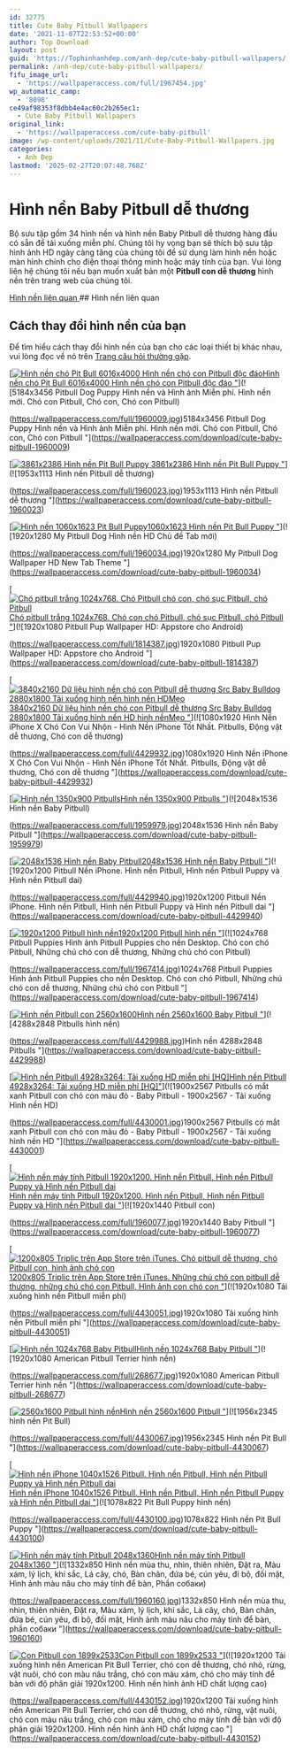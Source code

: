 ```yaml
---
id: 32775
title: Cute Baby Pitbull Wallpapers
date: '2021-11-07T22:53:52+00:00'
author: Top Download
layout: post
guid: 'https://Tophinhanhdep.com/anh-dep/cute-baby-pitbull-wallpapers/'
permalink: /anh-dep/cute-baby-pitbull-wallpapers/
fifu_image_url:
  - 'https://wallpaperaccess.com/full/1967454.jpg'
wp_automatic_camp:
  - '8098'
ce49af98353f8dbb4e4ac60c2b265ec1:
  - Cute Baby Pitbull Wallpapers
original_link:
  - 'https://wallpaperaccess.com/cute-baby-pitbull'
image: /wp-content/uploads/2021/11/Cute-Baby-Pitbull-Wallpapers.jpg
categories:
  - Ảnh Đẹp
lastmod: '2025-02-27T20:07:48.768Z'
---
```

# Hình nền Baby Pitbull dễ thương

Bộ sưu tập gồm 34 hình nền và hình nền Baby Pitbull dễ thương hàng đầu có sẵn để tải xuống miễn phí. Chúng tôi hy vọng bạn sẽ thích bộ sưu tập hình ảnh HD ngày càng tăng của chúng tôi để sử dụng làm hình nền hoặc màn hình chính cho điện thoại thông minh hoặc máy tính của bạn. Vui lòng liên hệ chúng tôi nếu bạn muốn xuất bản một **Pitbull con dễ thương** hình nền trên trang web của chúng tôi.

[Hình nền liên quan ](#related) ## Hình nền liên quan

## Cách thay đổi hình nền của bạn

Để tìm hiểu cách thay đổi hình nền của bạn cho các loại thiết bị khác nhau, vui lòng đọc về nó trên [Trang câu hỏi thường gặp](https://tophinhanhdep.com/faq/).

  
[[![Hình nền chó Pit Bull 6016x4000 Hình nền chó con Pitbull độc đáo](https://wallpaperaccess.com/full/1967454.jpg)Hình nền chó Pit Bull 6016x4000 Hình nền chó con Pitbull độc đáo "](https://wallpaperaccess.com/download/cute-baby-pitbull-1967454)](![5184x3456 Pitbull Dog Puppy Hình nền và Hình ảnh Miễn phí.  Hình nền mới.  Chó con Pitbull, Chó con, Chó con Pitbull)

(https://wallpaperaccess.com/full/1960009.jpg)5184x3456 Pitbull Dog Puppy Hình nền và Hình ảnh Miễn phí. Hình nền mới. Chó con Pitbull, Chó con, Chó con Pitbull "](https://wallpaperaccess.com/download/cute-baby-pitbull-1960009)

[[![3861x2386 Hình nền Pit Bull Puppy](https://wallpaperaccess.com/full/1959987.jpg) 3861x2386 Hình nền Pit Bull Puppy "](https://wallpaperaccess.com/download/cute-baby-pitbull-1959987)](![1953x1113 Hình nền Pitbull dễ thương)

(https://wallpaperaccess.com/full/1960023.jpg)1953x1113 Hình nền Pitbull dễ thương "](https://wallpaperaccess.com/download/cute-baby-pitbull-1960023)

[[![Hình nền 1060x1623 Pit Bull Puppy](https://wallpaperaccess.com/full/4429925.jpg)1060x1623 Hình nền Pit Bull Puppy "](https://wallpaperaccess.com/download/cute-baby-pitbull-4429925)](![1920x1280 My Pitbull Dog Hình nền HD Chủ đề Tab mới)

(https://wallpaperaccess.com/full/1960034.jpg)1920x1280 My Pitbull Dog Wallpaper HD New Tab Theme "](https://wallpaperaccess.com/download/cute-baby-pitbull-1960034)

[[![Chó pitbull trắng 1024x768.  Chó Pitbull chó con, chó sục Pitbull, chó Pitbull](https://wallpaperaccess.com/full/4429927.jpg)Chó pitbull trắng 1024x768. Chó con chó Pitbull, chó sục Pitbull, chó Pitbull "](https://wallpaperaccess.com/download/cute-baby-pitbull-4429927)](![1920x1080 Pitbull Pup Wallpaper HD: Appstore cho Android)

(https://wallpaperaccess.com/full/1814387.jpg)1920x1080 Pitbull Pup Wallpaper HD: Appstore cho Android "](https://wallpaperaccess.com/download/cute-baby-pitbull-1814387)

[[![3840x2160 Dữ liệu hình nền chó con Pitbull dễ thương Src Baby Bulldog 2880x1800 Tải xuống hình nền hình nền HDMẹo](https://wallpaperaccess.com/full/3739101.jpg)3840x2160 Dữ liệu hình nền chó con Pitbull dễ thương Src Baby Bulldog 2880x1800 Tải xuống hình nền HD hình nềnMẹo "](https://wallpaperaccess.com/download/cute-baby-pitbull-3739101)](![1080x1920 Hình Nền iPhone X Chó Con Vui Nhộn - Hình Nền iPhone Tốt Nhất.  Pitbulls, Động vật dễ thương, Chó con dễ thương)

(https://wallpaperaccess.com/full/4429932.jpg)1080x1920 Hình Nền iPhone X Chó Con Vui Nhộn - Hình Nền iPhone Tốt Nhất. Pitbulls, Động vật dễ thương, Chó con dễ thương "](https://wallpaperaccess.com/download/cute-baby-pitbull-4429932)

[[![Hình nền 1350x900 Pitbulls](https://wallpaperaccess.com/full/4429933.jpg)Hình nền 1350x900 Pitbulls "](https://wallpaperaccess.com/download/cute-baby-pitbull-4429933)](![2048x1536 Hình nền Baby Pitbull)

(https://wallpaperaccess.com/full/1959979.jpg)2048x1536 Hình nền Baby Pitbull "](https://wallpaperaccess.com/download/cute-baby-pitbull-1959979)

[[![2048x1536 Hình nền Baby Pitbull](https://wallpaperaccess.com/full/1960073.jpg)2048x1536 Hình nền Baby Pitbull "](https://wallpaperaccess.com/download/cute-baby-pitbull-1960073)](![1920x1200 Pitbull Nền iPhone.  Hình nền Pitbull, Hình nền Pitbull Puppy và Hình nền Pitbull dai)

(https://wallpaperaccess.com/full/4429940.jpg)1920x1200 Pitbull Nền iPhone. Hình nền Pitbull, Hình nền Pitbull Puppy và Hình nền Pitbull dai "](https://wallpaperaccess.com/download/cute-baby-pitbull-4429940)

[[![1920x1200 Pitbull hình nền](https://wallpaperaccess.com/full/2784395.jpg)1920x1200 Pitbull hình nền "](https://wallpaperaccess.com/download/cute-baby-pitbull-2784395)](![1024x768 Pitbull Puppies Hình ảnh Pitbull Puppies cho nền Desktop.  Chó con chó Pitbull, Những chú chó con dễ thương, Những chú chó con Pitbull)

(https://wallpaperaccess.com/full/1967414.jpg)1024x768 Pitbull Puppies Hình ảnh Pitbull Puppies cho nền Desktop. Chó con chó Pitbull, Những chú chó con dễ thương, Những chú chó con Pitbull "](https://wallpaperaccess.com/download/cute-baby-pitbull-1967414)

[[![Hình nền Pitbull con 2560x1600](https://wallpaperaccess.com/full/4429965.jpg)Hình nền 2560x1600 Baby Pitbull "](https://wallpaperaccess.com/download/cute-baby-pitbull-4429965)](![4288x2848 Pitbulls hình nền)

(https://wallpaperaccess.com/full/4429988.jpg)Hình nền 4288x2848 Pitbulls "](https://wallpaperaccess.com/download/cute-baby-pitbull-4429988)

[[![Hình nền Pitbull 4928x3264: Tải xuống HD miễn phí [HQ]](https://wallpaperaccess.com/full/1967459.jpg)Hình nền Pitbull 4928x3264: Tải xuống HD miễn phí \[HQ\]"](https://wallpaperaccess.com/download/cute-baby-pitbull-1967459)](![1900x2567 Pitbulls có mắt xanh Pitbull con chó con màu đỏ - Baby Pitbull - 1900x2567 - Tải xuống Hình nền HD)

(https://wallpaperaccess.com/full/4430001.jpg)1900x2567 Pitbulls có mắt xanh Pitbull con chó con màu đỏ - Baby Pitbull - 1900x2567 - Tải xuống hình nền HD "](https://wallpaperaccess.com/download/cute-baby-pitbull-4430001)

[[![Hình nền máy tính Pitbull 1920x1200.  Hình nền Pitbull, Hình nền Pitbull Puppy và Hình nền Pitbull dai](https://wallpaperaccess.com/full/2784366.jpg)Hình nền máy tính Pitbull 1920x1200. Hình nền Pitbull, Hình nền Pitbull Puppy và Hình nền Pitbull dai "](https://wallpaperaccess.com/download/cute-baby-pitbull-2784366)](![1920x1440 Pitbull con)

(https://wallpaperaccess.com/full/1960077.jpg)1920x1440 Baby Pitbull "](https://wallpaperaccess.com/download/cute-baby-pitbull-1960077)

[[![1200x805 Triplic trên App Store trên iTunes.  Chó pitbull dễ thương, chó Pitbull con, hình ảnh chó con](https://wallpaperaccess.com/full/1967496.jpg)1200x805 Triplic trên App Store trên iTunes. Những chú chó con pitbull dễ thương, những chú chó con Pitbull, Hình ảnh con chó con "](https://wallpaperaccess.com/download/cute-baby-pitbull-1967496)](![1920x1080 Tải xuống hình nền Pitbull miễn phí)

(https://wallpaperaccess.com/full/4430051.jpg)1920x1080 Tải xuống hình nền Pitbull miễn phí "](https://wallpaperaccess.com/download/cute-baby-pitbull-4430051)

[[![Hình nền 1024x768 Baby Pitbull](https://wallpaperaccess.com/full/4430052.jpg)Hình nền 1024x768 Baby Pitbull "](https://wallpaperaccess.com/download/cute-baby-pitbull-4430052)](![1920x1080 American Pitbull Terrier hình nền)

(https://wallpaperaccess.com/full/268677.jpg)1920x1080 American Pitbull Terrier hình nền "](https://wallpaperaccess.com/download/cute-baby-pitbull-268677)

[[![2560x1600 Pitbull hình nền](https://wallpaperaccess.com/full/4430064.jpg)Hình nền 2560x1600 Pitbull "](https://wallpaperaccess.com/download/cute-baby-pitbull-4430064)](![1956x2345 hình nền Pit Bull)

(https://wallpaperaccess.com/full/4430067.jpg)1956x2345 Hình nền Pit Bull "](https://wallpaperaccess.com/download/cute-baby-pitbull-4430067)

[[![Hình nền iPhone 1040x1526 Pitbull.  Hình nền Pitbull, Hình nền Pitbull Puppy và Hình nền Pitbull dai](https://wallpaperaccess.com/full/4430069.jpg)Hình nền iPhone 1040x1526 Pitbull. Hình nền Pitbull, Hình nền Pitbull Puppy và Hình nền Pitbull dai "](https://wallpaperaccess.com/download/cute-baby-pitbull-4430069)](![1078x822 Pit Bull Puppy hình nền)

(https://wallpaperaccess.com/full/4430100.jpg)1078x822 Hình nền Pit Bull Puppy "](https://wallpaperaccess.com/download/cute-baby-pitbull-4430100)

[[![Hình nền máy tính Pitbull 2048x1360](https://wallpaperaccess.com/full/4430116.jpg)Hình nền máy tính Pitbull 2048x1360 "](https://wallpaperaccess.com/download/cute-baby-pitbull-4430116)](![1332x850 Hình nền mùa thu, nhìn, thiên nhiên, Đặt ra, Màu xám, lý lịch, khí sắc, Lá cây, chó, Bàn chân, đứa bé, cún yêu, đi bộ, đối mặt, Hình ảnh màu nâu cho máy tính để bàn, Phần собаки)

(https://wallpaperaccess.com/full/1960160.jpg)1332x850 Hình nền mùa thu, nhìn, thiên nhiên, Đặt ra, Màu xám, lý lịch, khí sắc, Lá cây, chó, Bàn chân, đứa bé, cún yêu, đi bộ, đối mặt, Hình ảnh màu nâu cho máy tính để bàn, phần собаки "](https://wallpaperaccess.com/download/cute-baby-pitbull-1960160)

[[![Con Pitbull con 1899x2533](https://wallpaperaccess.com/full/4430132.jpg)Con Pitbull con 1899x2533 "](https://wallpaperaccess.com/download/cute-baby-pitbull-4430132)](![1920x1200 Tải xuống hình nền American Pit Bull Terrier, chó con dễ thương, chó nhỏ, rừng, vật nuôi, chó con màu nâu trắng, chó con màu xám, chó cho máy tính để bàn với độ phân giải 1920x1200.  Hình nền hình ảnh HD chất lượng cao)

(https://wallpaperaccess.com/full/4430152.jpg)1920x1200 Tải xuống hình nền American Pit Bull Terrier, chó con dễ thương, chó nhỏ, rừng, vật nuôi, chó con màu nâu trắng, chó con màu xám, chó cho máy tính để bàn với độ phân giải 1920x1200. Hình nền hình ảnh HD chất lượng cao "](https://wallpaperaccess.com/download/cute-baby-pitbull-4430152)

